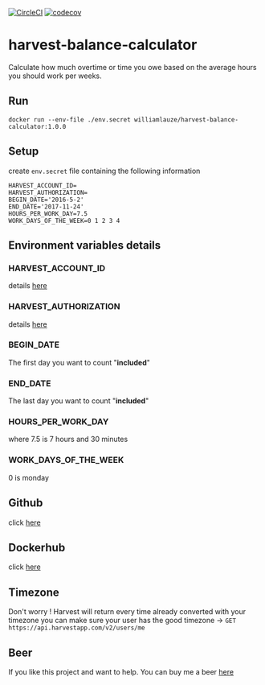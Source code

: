 [![CircleCI](https://circleci.com/gh/wilau2/harvest-balance-calculator.svg?style=svg)](https://circleci.com/gh/wilau2/harvest-balance-calculator)
[![codecov](https://codecov.io/gh/wilau2/harvest-balance-calculator/branch/master/graph/badge.svg)](https://codecov.io/gh/wilau2/harvest-balance-calculator)
# harvest-balance-calculator

Calculate how much overtime or time you owe based on the average hours you should work per weeks.

## Run

```
docker run --env-file ./env.secret williamlauze/harvest-balance-calculator:1.0.0
```

## Setup
create `env.secret` file containing the following information

```
HARVEST_ACCOUNT_ID=
HARVEST_AUTHORIZATION=
BEGIN_DATE='2016-5-2'
END_DATE='2017-11-24'
HOURS_PER_WORK_DAY=7.5
WORK_DAYS_OF_THE_WEEK=0 1 2 3 4
```

## Environment variables details

### HARVEST_ACCOUNT_ID
details [here](https://github.com/wilau2/harvest-balance-calculator/blob/master/docs/harvest-credentials.md)

### HARVEST_AUTHORIZATION
details [here](https://github.com/wilau2/harvest-balance-calculator/blob/master/docs/harvest-credentials.md)

### BEGIN_DATE
The first day you want to count "**included**"

### END_DATE
The last day you want to count "**included**"

### HOURS_PER_WORK_DAY
where 7.5 is 7 hours and 30 minutes

### WORK_DAYS_OF_THE_WEEK
0 is monday

## Github

click [here](https://github.com/wilau2/harvest-balance-calculator/)

## Dockerhub

click [here](https://hub.docker.com/r/williamlauze/harvest-balance-calculator/)

## Timezone
Don't worry !
Harvest will return every time already converted with your timezone
you can make sure your user has the good timezone ->  `GET https://api.harvestapp.com/v2/users/me`

## Beer
If you like this project and want to help. You can buy me a beer [here](https://www.paypal.me/williamlauze)
